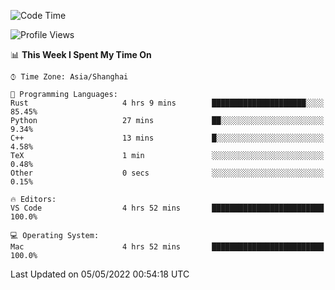 <!--START_SECTION:waka-->
![Code Time](http://img.shields.io/badge/Code%20Time-1%2C281%20hrs%2019%20mins-blue)

![Profile Views](http://img.shields.io/badge/Profile%20Views-3-blue)

📊 **This Week I Spent My Time On** 

```text
⌚︎ Time Zone: Asia/Shanghai

💬 Programming Languages: 
Rust                     4 hrs 9 mins        █████████████████████░░░░   85.45% 
Python                   27 mins             ██░░░░░░░░░░░░░░░░░░░░░░░   9.34% 
C++                      13 mins             █░░░░░░░░░░░░░░░░░░░░░░░░   4.58% 
TeX                      1 min               ░░░░░░░░░░░░░░░░░░░░░░░░░   0.48% 
Other                    0 secs              ░░░░░░░░░░░░░░░░░░░░░░░░░   0.15%

🔥 Editors: 
VS Code                  4 hrs 52 mins       █████████████████████████   100.0%

💻 Operating System: 
Mac                      4 hrs 52 mins       █████████████████████████   100.0%

```


 Last Updated on 05/05/2022 00:54:18 UTC
<!--END_SECTION:waka-->
